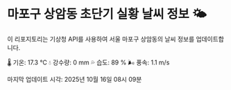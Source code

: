 
# 마포구 상암동 초단기 실황 날씨 정보 🌤️

이 리포지토리는 기상청 API를 사용하여 서울 마포구 상암동의 날씨 정보를 업데이트합니다. 

🌡️ 기온: 17.3 ℃
💧 강수량: 0 mm
💦 습도: 89 %
🌬️ 풍속: 1.1 m/s

마지막 업데이트 시각: 2025년 10월 16일 08시 09분    
